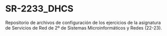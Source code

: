 # SR-2233_DHCS
Repositorio de archivos de configuración de los ejercicios de la asignatura de Servicios de Red de 2º de Sistemas Microinformáticos y Redes (22-23).
